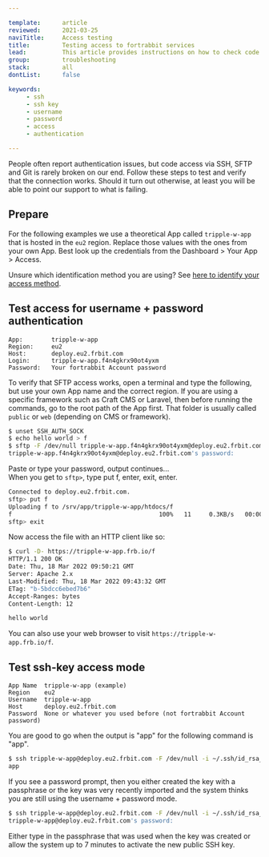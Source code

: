 ```yaml
---

template:      article
reviewed:      2021-03-25
naviTitle:     Access testing
title:         Testing access to fortrabbit services
lead:          This article provides instructions on how to check code access for username + password and SSH key authentication from the terminal using sftp and ssh.
group:         troubleshooting
stack:         all
dontList:      false

keywords:
     - ssh
     - ssh key
     - username
     - password
     - access
     - authentication

---
```



<!--  
Proposing to change the title from "verify access methods" to "Code access verification" or "Code access testing" or "Access troubleshooting". 

"Verify access methods" means to me to test if both access methods work. But the goal of the user is to get access working, whatever their method is.

I also removed it from being linked from the development section and put it in the troubleshooting section. But also in there I am not sure if it is aligned with the other articles and more like a special article to be used in support?

We need to figure from where to link that article.

-->

People often report authentication issues, but code access via SSH, SFTP and Git is rarely broken on our end. Follow these steps to test and verify that the connection works. Should it turn out otherwise, at least you will be able to point our support to what is failing.


## Prepare

For the following examples we use a theoretical App called `tripple-w-app` that is hosted in the `eu2` region. Replace those values with the ones from your own App. Best look up the credentials from the Dashboard > Your App > Access.

<!--
I still would like to use the {{app-name}} dynamic vars here, because they are easy to identify when not filled correctly. Leaving it up to you. Maybe explain to me why you are using your own example syntax here. 
-->

Unsure which identification method you are using? See [here to identify your access method](access-methods#toc-identify-your-current-access-method).

<!--
I used the prepare block above that applies to both examples to keep it DRY. Change back if ypu want.
-->


## Test access for username + password authentication

```nohighlight
App:        tripple-w-app
Region:     eu2
Host:       deploy.eu2.frbit.com
Login:      tripple-w-app.f4n4gkrx90ot4yxm
Password:   Your fortrabbit Account password
```

To verify that SFTP access works, open a terminal and type the following, but use your own App name and the correct region. If you are using a specific framework such as Craft CMS or Laravel, then before running the commands, go to the root path of the App first. That folder is usually called `public` or `web` (depending on CMS or framework).

```bash
$ unset SSH_AUTH_SOCK
$ echo hello world > f
$ sftp -F /dev/null tripple-w-app.f4n4gkrx90ot4yxm@deploy.eu2.frbit.com
tripple-w-app.f4n4gkrx90ot4yxm@deploy.eu2.frbit.com's password:
```

Paste or type your password, output continues...  
When you get to `sftp>`, type put f, enter, exit, enter.

<!--
The above part: 
"When you get to `sftp>`, type put f, enter, exit, enter."
is not clear to me. there is an sftp prompt?
"Enter, exit, enter" < what does that mean? The Enter key? The Escape key?
Use <kbd> for that?
-->


```bash
Connected to deploy.eu2.frbit.com.
sftp> put f
Uploading f to /srv/app/tripple-w-app/htdocs/f
f                                         100%   11     0.3KB/s   00:00
sftp> exit
```

Now access the file with an HTTP client like so:

```bash
$ curl -D- https://tripple-w-app.frb.io/f
HTTP/1.1 200 OK
Date: Thu, 18 Mar 2022 09:50:21 GMT
Server: Apache 2.x
Last-Modified: Thu, 18 Mar 2022 09:43:32 GMT
ETag: "b-5bdcc6ebed7b6"
Accept-Ranges: bytes
Content-Length: 12

hello world
```

<!--
I see you don't like to put the output in a comment block, but maybe have a look how it is rendered in the browser. The syntax highlighter put's emphasis on numbers, this is confusing to me. Compare it visually with the output just in grey (via comment).
-->

You can also use your web browser to visit `https://tripple-w-app.frb.io/f`.

<!--
Why not skip the part about uploading a file and calling it via curl (since limits with root path)? Isn't the success message enough?

Also, I don't fully understand why the SSH key access method and the username + password method are not doing the same thing? Why not let both do SSH? Why does username + password need to be tested with SFTP and why must SSH key access need to be tested with ssh commands?

I prefer the second test, since non-destructive and does not leave files on the server.
-->


## Test ssh-key access mode

```nohighlight
App Name  tripple-w-app (example)
Region    eu2
Username  tripple-w-app
Host      deploy.eu2.frbit.com
Password  None or whatever you used before (not fortrabbit Account password)
```

You are good to go when the output is "app" for the following command is "app".

```bash
$ ssh tripple-w-app@deploy.eu2.frbit.com -F /dev/null -i ~/.ssh/id_rsa_fortrabbit whoami
app
```

If you see a password prompt, then you either created the key with a passphrase or the key was very recently imported and the system thinks you are still using the username + password mode.

```bash
$ ssh tripple-w-app@deploy.eu2.frbit.com -F /dev/null -i ~/.ssh/id_rsa_fortrabbit whoami
tripple-w-app@deploy.eu2.frbit.com's password:
```

Either type in the passphrase that was used when the key was created or allow the system up to 7 minutes to activate the new public SSH key.


